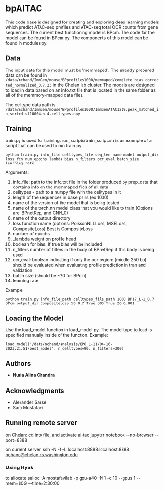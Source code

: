 # bpAITAC

This code base is designed for creating and exploring deep learning models which predict ATAC-seq profiles and ATAC-seq total OCR counts from gene sequences. The current best functioning model is BPcm. The code for the model can be found in BPcm.py. The components of this model can be found in modules.py. 

## Data
The input data for this model must be 'memmaped'. The already prepared data can be found in ```/data/nchand/ImmGen/mouse/BPprofiles1000/memmaped/complete_bias_corrected_normalized_3.7.23``` in the Chelan lab cluster. The models are designed to load in data based on an info.txt file that is located in the same folder as all of the memmory-mapped data files. 

The celltype data path is ```/data/nchand/ImmGen/mouse/BPprofiles1000/ImmGenATAC1219.peak_matched_in_sorted.sl10004sh-4.celltypes.npy```

## Training

train.py is used for training. run_scripts/train_script.sh is an example of a script that can be used to run train.py

```
python train.py info_file celltypes_file seq_len name model output_dir loss_fxn num_epochs lambda bias n_filters ocr_eval batch_size learning_rate
```
Arguments:
  1. info_file: path to the info.txt file in the folder produced by prep_data 
                that contains info on the memmaped files of all data 
  2. celltypes - path to a numpy file with the celltypes in it
  3. length of the sequences in base pairs (ex 1000)
  4. name of the version of the model that is being tested
  5. name of the torch.nn model class that you would like to train (Options are: BPnetRep, and CNN_0)
  6. name of the output directory 
  7. loss function name (options: PoissonNLLLoss, MSELoss, CompositeLoss) Best is CompositeLoss
  8. number of epochs
  9. _lambda weight on profile head
  10. boolean for bias. If true bias will be included
  11. n_filters number of filters in the body of BPnetRep if this body is being used
  12. ocr_eval: boolean indicating if only the ocr region: (middle 250 bp)
      should be evaluated when evaluating profile prediction in tran and validation
  13. batch size (should be ~20 for BPcm)
  14. learning rate

  Example

  ```
python train.py info_file_path celltypes_file_path 1000 BP17_L-1_0.7 BPcm output_dir CompositeLoss 50 0.7 True 300 True 20 0.001
  ```

## Loading the Model
Use the load_model function in load_model.py. 
The model type to load is specified manually inside of the function. 
Example:
```
load_model('/data/nchand/analysis/BP6_L-11/04-16-2023.21.51/best_model', n_celltypes=90, n_filters=300)
```


## Authors

* **Nuria Alina Chandra** 


## Acknowledgments

* Alexander Sasse 
* Sara Mostafavi


## Running remote server
on Chelan:
cd into file, and activate ai-tac
jupyter notebook --no-browser --port=8888

on current server:
ssh -N -f -L localhost:8888:localhost:8888 nchand@chelan.cs.washington.edu

### Using Hyak
to allocate 
 salloc -A mostafavilab -p gpu-a40 -N 1 -c 10 --gpus 1 --mem=80G --time=2:30:00